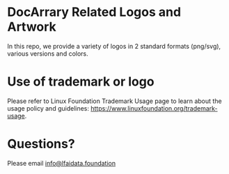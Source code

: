 # DocArrary Related Logos and Artwork 
In this repo, we provide a variety of logos in 2 standard formats (png/svg), various versions and colors. 

# Use of trademark or logo 
Please refer to Linux Foundation Trademark Usage page to learn about the usage policy and guidelines: https://www.linuxfoundation.org/trademark-usage. 

# Questions? 
Please email info@lfaidata.foundation
